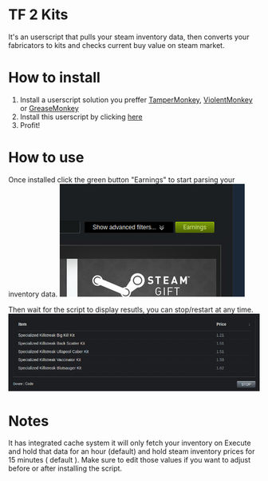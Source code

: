 # TF 2 Kits
It's an userscript that pulls your steam inventory data, then converts your fabricators to kits and checks current buy value on steam market.
# How to install
1. Install a userscript solution you preffer [TamperMonkey](https://www.tampermonkey.net/), [ViolentMonkey](https://violentmonkey.github.io/) or [GreaseMonkey](https://www.greasespot.net/)
2. Install this userscript by clicking [here](https://github.com/Zenger/tf2-kit-prices/raw/main/tf2kits.user.js)
3. Profit!

# How to use 
Once installed click the green button "Earnings" to start parsing your inventory data.
![Earnings Button](https://github.com/Zenger/tf2-kit-prices/raw/main/screenshot-earnings-button.png)

Then wait for the script to display resutls, you can stop/restart at any time.
![Earnings Button](https://github.com/Zenger/tf2-kit-prices/raw/main/screenshot-results.png)

# Notes
It has integrated cache system it will only fetch your inventory on Execute and hold that data for an hour (default) and hold steam inventory prices for 15 minutes ( default ).
Make sure to edit those values if you want to adjust before or after installing the script.
